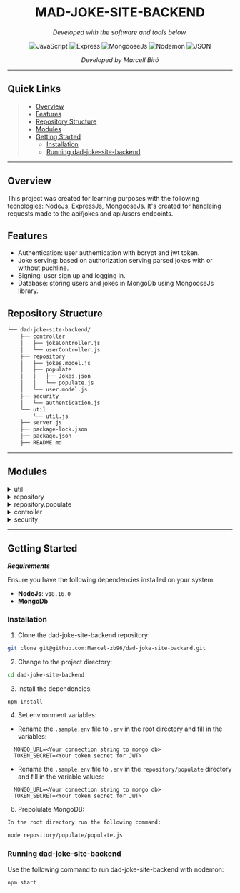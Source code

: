 <p align="center">
    <h1 align="center">MAD-JOKE-SITE-BACKEND</h1>
</p>
<p>
<p align="center">
		<em>Developed with the software and tools below.</em>
</p>
<p align="center">
	<img src="https://img.shields.io/badge/JavaScript-F7DF1E.svg?style=flat&logo=JavaScript&logoColor=black" alt="JavaScript">
	<img src="https://img.shields.io/badge/Express-000000.svg?style=flat&logo=Express&logoColor=white" alt="Express">
  <img src="https://img.shields.io/badge/Mongoose-880000?style=flat&logo=mongoose&logoColor=green" alt="MongooseJs">
	<img src="https://img.shields.io/badge/Nodemon-76D04B.svg?style=flat&logo=Nodemon&logoColor=white" alt="Nodemon">
	<img src="https://img.shields.io/badge/JSON-000000.svg?style=flat&logo=JSON&logoColor=white" alt="JSON">
</p>
<p align="center">
		<em>Developed by Marcell Biró</em>
</p>
<hr>

##  Quick Links
> - [ Overview](#-overview)
> - [ Features](#-features)
> - [ Repository Structure](#-repository-structure)
> - [ Modules](#-modules)
> - [ Getting Started](#-getting-started)
>   - [ Installation](#-installation)
>   - [ Running dad-joke-site-backend](#-running-dad-joke-site-backend)

---

##  Overview

  This project was created for learning purposes with the following tecnologies: NodeJs, ExpressJs, MongooseJs. 
  It's created for handleing requests made to the api/jokes and api/users endpoints.

##  Features

  - Authentication: user authentication with bcrypt and jwt token.
  - Joke serving: based on authorization serving parsed jokes with or without puchline.
  - Signing: user sign up and logging in.
  - Database: storing users and jokes in MongoDb using MongooseJs library.

##  Repository Structure

```sh
└── dad-joke-site-backend/
    ├── controller
    │   ├── jokeController.js
    │   └── userController.js
    ├── repository
    │   ├── jokes.model.js
    │   ├── populate
    │   │   ├── Jokes.json
    │   │   └── populate.js
    │   └── user.model.js
    ├── security
    │   └── authentication.js
    └── util
        └── util.js
    ├── server.js
    ├── package-lock.json
    ├── package.json
    ├── README.md
```

---

##  Modules

<details closed><summary>util</summary>

| File                                                                                     | Summary                                  |
| ---                                                                                      | ---                                      |
| [util.js](https://github.com/Marcel-zb96/dad-joke-site-backend/blob/master/util/util.js) | Utility functions mainly for parsing data `util/util.js` |

</details>

<details closed><summary>repository</summary>

| File                                                                                                         | Summary                                               |
| ---                                                                                                          | ---                                                   |
| [user.model.js](https://github.com/Marcel-zb96/dad-joke-site-backend/blob/master/repository/user.model.js)   | MongoDb schema for storing users `repository/user.model.js`  |
| [jokes.model.js](https://github.com/Marcel-zb96/dad-joke-site-backend/blob/master/repository/jokes.model.js) | MongoDb schema for storing jokes `repository/jokes.model.js` |

</details>

<details closed><summary>repository.populate</summary>

| File                                                                                                            | Summary                                                     |
| ---                                                                                                             | ---                                                         |
| [populate.js](https://github.com/Marcel-zb96/dad-joke-site-backend/blob/master/repository/populate/populate.js) | Prepopulate jokes database for development and testing purposes `repository/populate/populate.js` |
| [Jokes.json](https://github.com/Marcel-zb96/dad-joke-site-backend/blob/master/repository/populate/Jokes.json)   | Prepopulate users database with one user 'anonymus' for development and testing purposes `repository/populate/Jokes.json`  |

</details>

<details closed><summary>controller</summary>

| File                                                                                                               | Summary                                                  |
| ---                                                                                                                | ---                                                      |
| [jokeController.js](https://github.com/Marcel-zb96/dad-joke-site-backend/blob/master/controller/jokeController.js) | Controller file with for managing request made for /api/jokes endpoint `controller/jokeController.js` |
| [userController.js](https://github.com/Marcel-zb96/dad-joke-site-backend/blob/master/controller/userController.js) | Controller file for managing request made for /api/users endpoint `controller/userController.js` |

</details>

<details closed><summary>security</summary>

| File                                                                                                             | Summary                                                |
| ---                                                                                                              | ---                                                    |
| [authentication.js](https://github.com/Marcel-zb96/dad-joke-site-backend/blob/master/security/authentication.js) | Package for web security, implementing authentication `security/authentication.js` |

</details>

---

##  Getting Started

***Requirements***

Ensure you have the following dependencies installed on your system:

* **NodeJs**: `v18.16.0`
* **MongoDb** 

###  Installation

1. Clone the dad-joke-site-backend repository:

```sh
git clone git@github.com:Marcel-zb96/dad-joke-site-backend.git
```

2. Change to the project directory:

```sh
cd dad-joke-site-backend
```

3. Install the dependencies:

```sh
npm install
```
4. Set environment variables:

  - Rename the `.sample.env` file to `.env` in the root directory and fill in the variables:
  ```
    MONGO_URL=<Your connection string to mongo db>
    TOKEN_SECRET=<Your token secret for JWT>
  ```

  - Rename the `.sample.env` file to `.env` in the `repository/populate` directory and fill in the variable values:
  ```
    MONGO_URL=<Your connection string to mongo db>
    TOKEN_SECRET=<Your token secret for JWT>
  ```

6. Prepolulate MongoDB:

```sh
In the root directory run the following command:

node repository/populate/populate.js
```

###  Running dad-joke-site-backend

Use the following command to run dad-joke-site-backend with nodemon:

```sh
npm start
```
